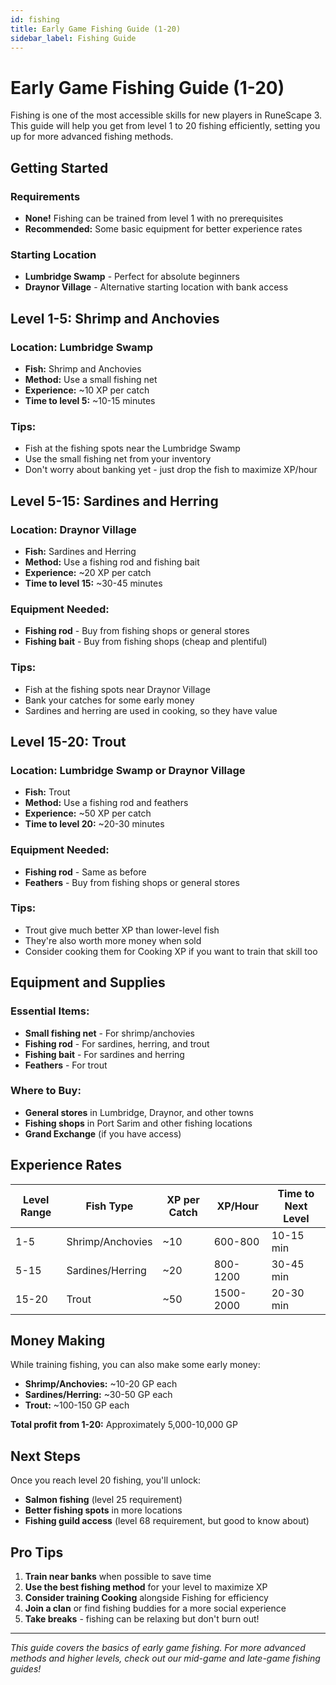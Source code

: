 ```yaml
---
id: fishing
title: Early Game Fishing Guide (1-20)
sidebar_label: Fishing Guide
---
```


# Early Game Fishing Guide (1-20)

Fishing is one of the most accessible skills for new players in RuneScape 3. This guide will help you get from level 1 to 20 fishing efficiently, setting you up for more advanced fishing methods.

## Getting Started

### Requirements
- **None!** Fishing can be trained from level 1 with no prerequisites
- **Recommended:** Some basic equipment for better experience rates

### Starting Location
- **Lumbridge Swamp** - Perfect for absolute beginners
- **Draynor Village** - Alternative starting location with bank access

## Level 1-5: Shrimp and Anchovies

### Location: Lumbridge Swamp
- **Fish:** Shrimp and Anchovies
- **Method:** Use a small fishing net
- **Experience:** ~10 XP per catch
- **Time to level 5:** ~10-15 minutes

### Tips:
- Fish at the fishing spots near the Lumbridge Swamp
- Use the small fishing net from your inventory
- Don't worry about banking yet - just drop the fish to maximize XP/hour

## Level 5-15: Sardines and Herring

### Location: Draynor Village
- **Fish:** Sardines and Herring  
- **Method:** Use a fishing rod and fishing bait
- **Experience:** ~20 XP per catch
- **Time to level 15:** ~30-45 minutes

### Equipment Needed:
- **Fishing rod** - Buy from fishing shops or general stores
- **Fishing bait** - Buy from fishing shops (cheap and plentiful)

### Tips:
- Fish at the fishing spots near Draynor Village
- Bank your catches for some early money
- Sardines and herring are used in cooking, so they have value

## Level 15-20: Trout

### Location: Lumbridge Swamp or Draynor Village
- **Fish:** Trout
- **Method:** Use a fishing rod and feathers
- **Experience:** ~50 XP per catch
- **Time to level 20:** ~20-30 minutes

### Equipment Needed:
- **Fishing rod** - Same as before
- **Feathers** - Buy from fishing shops or general stores

### Tips:
- Trout give much better XP than lower-level fish
- They're also worth more money when sold
- Consider cooking them for Cooking XP if you want to train that skill too

## Equipment and Supplies

### Essential Items:
- **Small fishing net** - For shrimp/anchovies
- **Fishing rod** - For sardines, herring, and trout
- **Fishing bait** - For sardines and herring
- **Feathers** - For trout

### Where to Buy:
- **General stores** in Lumbridge, Draynor, and other towns
- **Fishing shops** in Port Sarim and other fishing locations
- **Grand Exchange** (if you have access)

## Experience Rates

| Level Range | Fish Type | XP per Catch | XP/Hour | Time to Next Level |
|-------------|-----------|--------------|---------|-------------------|
| 1-5 | Shrimp/Anchovies | ~10 | 600-800 | 10-15 min |
| 5-15 | Sardines/Herring | ~20 | 800-1200 | 30-45 min |
| 15-20 | Trout | ~50 | 1500-2000 | 20-30 min |

## Money Making

While training fishing, you can also make some early money:

- **Shrimp/Anchovies:** ~10-20 GP each
- **Sardines/Herring:** ~30-50 GP each  
- **Trout:** ~100-150 GP each

**Total profit from 1-20:** Approximately 5,000-10,000 GP

## Next Steps

Once you reach level 20 fishing, you'll unlock:
- **Salmon fishing** (level 25 requirement)
- **Better fishing spots** in more locations
- **Fishing guild access** (level 68 requirement, but good to know about)

## Pro Tips

1. **Train near banks** when possible to save time
2. **Use the best fishing method** for your level to maximize XP
3. **Consider training Cooking** alongside Fishing for efficiency
4. **Join a clan** or find fishing buddies for a more social experience
5. **Take breaks** - fishing can be relaxing but don't burn out!

---

*This guide covers the basics of early game fishing. For more advanced methods and higher levels, check out our mid-game and late-game fishing guides!*
